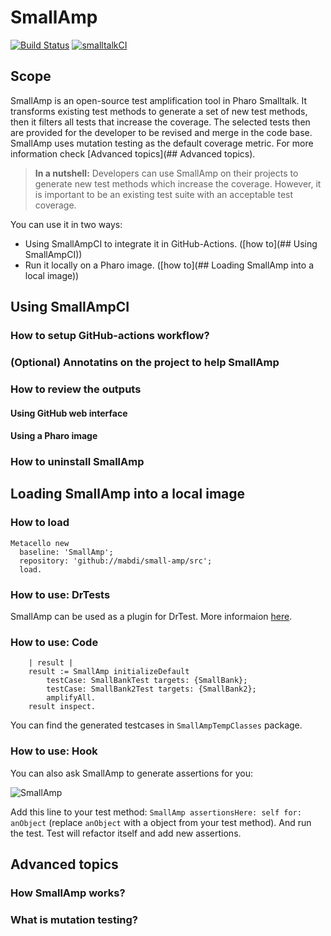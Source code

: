 # SmallAmp
[![Build Status](https://travis-ci.org/mabdi/small-amp.svg?branch=master)](https://travis-ci.org/mabdi/small-amp)
[![smalltalkCI](https://github.com/mabdi/small-amp/actions/workflows/smalltalkCI.yml/badge.svg)](https://github.com/mabdi/small-amp/actions/workflows/smalltalkCI.yml)

## Scope

SmallAmp is an open-source test amplification tool in Pharo Smalltalk.
It transforms existing test methods to generate a set of new test methods, then it filters all tests that increase the coverage.
The selected tests then are provided for the developer to be revised and merge in the code base.
SmallAmp uses mutation testing as the default coverage metric.
For more information check [Advanced topics](## Advanced topics).

> **In a nutshell:** Developers can use SmallAmp on their projects to generate new test methods which increase the coverage. However, it is important to be an existing test suite with an acceptable test coverage.

You can use it in two ways:
- Using SmallAmpCI to integrate it in GitHub-Actions. ([how to](## Using SmallAmpCI))
- Run it locally on a Pharo image. ([how to](## Loading SmallAmp into a local image))

## Using SmallAmpCI

### How to setup GitHub-actions workflow?

### (Optional) Annotatins on the project to help SmallAmp

### How to review the outputs

#### Using GitHub web interface


#### Using a Pharo image

### How to uninstall SmallAmp


## Loading SmallAmp into a local image

### How to load
```smalltalk
Metacello new
  baseline: 'SmallAmp';
  repository: 'github://mabdi/small-amp/src';
  load.
```

### How to use: DrTests

SmallAmp can be used as a plugin for DrTest. More informaion [here](https://github.com/mabdi/small-amp/wiki/DrTests-Plugin).

### How to use: Code

```smalltalk
	| result |
	result := SmallAmp initializeDefault
		testCase: SmallBankTest targets: {SmallBank};
		testCase: SmallBank2Test targets: {SmallBank2};
		amplifyAll.
	result inspect.
 ```
 
 You can find the generated testcases in `SmallAmpTempClasses` package. 

### How to use: Hook

You can also ask SmallAmp to generate assertions for you:

![SmallAmp](https://user-images.githubusercontent.com/3696683/86917621-a71f0480-c125-11ea-9f25-09ed7d6cf358.gif)

Add this line to your test method: `SmallAmp assertionsHere: self for: anObject` (replace `anObject` with a object from your test method).
And run the test. Test will refactor itself and add new assertions.


## Advanced topics

### How SmallAmp works?


### What is mutation testing?


